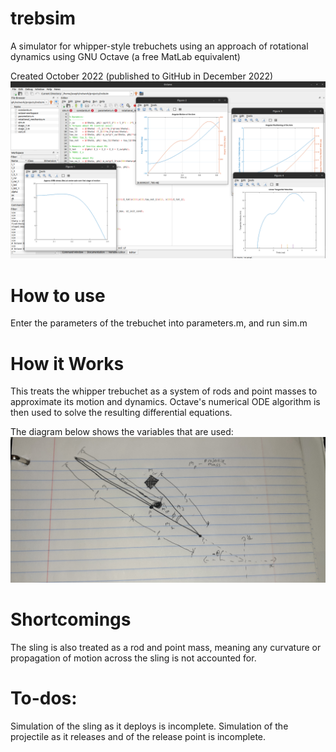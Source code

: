 # trebsim
A simulator for whipper-style trebuchets using an approach of rotational dynamics using GNU Octave (a free MatLab equivalent)

Created October 2022 (published to GitHub in December 2022)
![Screenshot](Screenshot%20from%202022-11-15%2017-33-33.png)

# How to use
Enter the parameters of the trebuchet into parameters.m, and run sim.m


# How it Works
This treats the whipper trebuchet as a system of rods and point masses to approximate its motion and dynamics.
Octave's numerical ODE algorithm is then used to solve the resulting differential equations.

The diagram below shows the variables that are used:
![Variable Diagram](variables.jpg)

# Shortcomings
The sling is also treated as a rod and point mass, meaning any curvature or propagation of motion across the sling is not accounted for.

# To-dos:
Simulation of the sling as it deploys is incomplete.
Simulation of the projectile as it releases and of the release point is incomplete.
